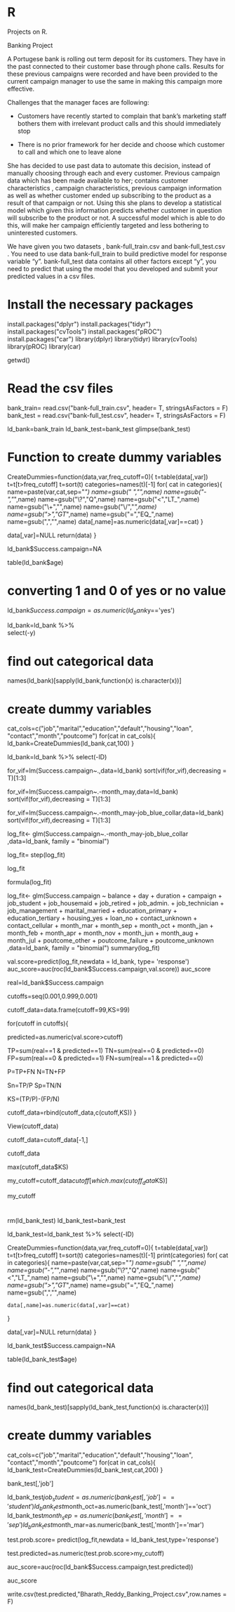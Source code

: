 # R
Projects on R.

Banking Project

A Portugese bank is rolling out term deposit for its customers. They have in the past connected to their customer base through phone calls. Results for these previous campaigns were recorded and have been provided to the current campaign manager to use the same in making this campaign more effective.

Challenges that the manager faces are following:

* Customers have recently started to complain that bank’s marketing staff bothers them with irrelevant product calls and this should        immediately stop

* There is no prior framework for her decide and choose which customer to call and which one to leave alone

She has decided to use past data to automate this decision, instead of manually choosing through each and every customer. Previous campaign data which has been made available to her; contains customer characteristics , campaign characteristics, previous campaign information as well as whether customer ended up subscribing to the product as a result of that campaign or not. Using this she plans to develop a statistical model which given this information predicts whether customer in question will subscribe to the product or not. A successful model which is able to do this, will make her campaign efficiently targeted and less bothering to uninterested customers.

We have given you two datasets , bank-full_train.csv and bank-full_test.csv . You need to use data bank-full_train to build predictive model for response variable “y”. bank-full_test data contains all other factors except “y”, you need to predict that using the model that you developed and submit your predicted values in a csv files.
# Install the necessary packages
install.packages("dplyr")
install.packages("tidyr")
install.packages("cvTools")
install.packages("pROC")
install.packages("car")
library(dplyr)
library(tidyr)
library(cvTools)
library(pROC)
library(car)

getwd()
# Read the csv files
bank_train=  read.csv("bank-full_train.csv", header= T, stringsAsFactors = F)
bank_test =    read.csv("bank-full_test.csv", header= T, stringsAsFactors = F)

ld_bank=bank_train
ld_bank_test=bank_test
glimpse(bank_test)

# Function to create dummy variables
CreateDummies=function(data,var,freq_cutoff=0){
  t=table(data[,var])
  t=t[t>freq_cutoff]
  t=sort(t)
  categories=names(t)[-1]
  for( cat in categories){
    name=paste(var,cat,sep="_")
    name=gsub(" ","",name)
    name=gsub("-","_",name)
    name=gsub("\\?","Q",name)
    name=gsub("<","LT_",name)
    name=gsub("\\+","",name)
    name=gsub("\\/","_",name)
    name=gsub(">","GT_",name)
    name=gsub("=","EQ_",name)
    name=gsub(",","",name)
    data[,name]=as.numeric(data[,var]==cat)
  }
  
  data[,var]=NULL
  return(data)
}

ld_bank$Success.campaign=NA

table(ld_bank$age)

# converting  1 and 0 of yes or no value
ld_bank$Success.campaign= as.numeric(ld_bank$y=='yes')


ld_bank=ld_bank %>%  
  select(-y)

# find out categorical data
names(ld_bank)[sapply(ld_bank,function(x) is.character(x))]

# create dummy variables
cat_cols=c("job","marital","education","default","housing","loan",
           "contact","month","poutcome")
for(cat in cat_cols){
  ld_bank=CreateDummies(ld_bank,cat,100)
}


ld_bank=ld_bank %>%
  select(-ID)

for_vif=lm(Success.campaign~.,data=ld_bank)
sort(vif(for_vif),decreasing = T)[1:3]

for_vif=lm(Success.campaign~.-month_may,data=ld_bank)
sort(vif(for_vif),decreasing = T)[1:3]

for_vif=lm(Success.campaign~.-month_may-job_blue_collar,data=ld_bank)
sort(vif(for_vif),decreasing = T)[1:3]


log_fit<- glm(Success.campaign~.-month_may-job_blue_collar ,data=ld_bank, family = "binomial")

log_fit= step(log_fit)

log_fit

formula(log_fit)

log_fit<- glm(Success.campaign ~ balance + day + duration + campaign + job_student + 
                job_housemaid + job_retired + job_admin. + job_technician + 
                job_management + marital_married + education_primary + education_tertiary + 
                housing_yes + loan_no + contact_unknown + contact_cellular + 
                month_mar + month_sep + month_oct + month_jan + month_feb + 
                month_apr + month_nov + month_jun + month_aug + month_jul + 
                poutcome_other + poutcome_failure + poutcome_unknown ,data=ld_bank, family = "binomial")
summary(log_fit)

val.score=predict(log_fit,newdata = ld_bank, type= 'response')
auc_score=auc(roc(ld_bank$Success.campaign,val.score))
auc_score


real=ld_bank$Success.campaign

cutoffs=seq(0.001,0.999,0.001)

cutoff_data=data.frame(cutoff=99,KS=99)

for(cutoff in cutoffs){
  
  predicted=as.numeric(val.score>cutoff)
  
  TP=sum(real==1 & predicted==1)
  TN=sum(real==0 & predicted==0)
  FP=sum(real==0 & predicted==1)
  FN=sum(real==1 & predicted==0)
  
  P=TP+FN
  N=TN+FP
  
  Sn=TP/P
  Sp=TN/N
  
  
  KS=(TP/P)-(FP/N)
  
  
  
  cutoff_data=rbind(cutoff_data,c(cutoff,KS))
}

View(cutoff_data)

cutoff_data=cutoff_data[-1,]

cutoff_data

max(cutoff_data$KS)


my_cutoff=cutoff_data$cutoff[which.max(cutoff_data$KS)]

my_cutoff

#
rm(ld_bank_test)
ld_bank_test=bank_test

ld_bank_test=ld_bank_test %>%
  select(-ID)

CreateDummies=function(data,var,freq_cutoff=0){
  t=table(data[,var])
  t=t[t>freq_cutoff]
  t=sort(t)
  categories=names(t)[-1]
  print(categories)
  for( cat in categories){
    name=paste(var,cat,sep="_")
    name=gsub(" ","",name)
    name=gsub("-","_",name)
    name=gsub("\\?","Q",name)
    name=gsub("<","LT_",name)
    name=gsub("\\+","",name)
    name=gsub("\\/","_",name)
    name=gsub(">","GT_",name)
    name=gsub("=","EQ_",name)
    name=gsub(",","",name)
    
    data[,name]=as.numeric(data[,var]==cat)
  }
  
  data[,var]=NULL
  return(data)
}

ld_bank_test$Success.campaign=NA

table(ld_bank_test$age)


# find out categorical data
names(ld_bank_test)[sapply(ld_bank_test,function(x) is.character(x))]
# create dummy variables
cat_cols=c("job","marital","education","default","housing","loan",
           "contact","month","poutcome")
for(cat in cat_cols){
  ld_bank_test=CreateDummies(ld_bank_test,cat,200)
}

bank_test[,'job']

ld_bank_test$job_student=as.numeric(bank_test[,'job']=='student')
ld_bank_test$month_oct=as.numeric(bank_test[,'month']=='oct')
ld_bank_test$month_sep=as.numeric(bank_test[,'month']=='sep')
ld_bank_test$month_mar=as.numeric(bank_test[,'month']=='mar')

test.prob.score= predict(log_fit,newdata = ld_bank_test,type='response')

test.predicted=as.numeric(test.prob.score>my_cutoff)

auc_score=auc(roc(ld_bank$Success.campaign,test.predicted))

auc_score

write.csv(test.predicted,"Bharath_Reddy_Banking_Project.csv",row.names = F)
